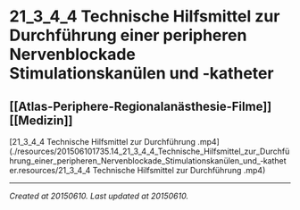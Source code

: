 # 21_3_4_4 Technische Hilfsmittel zur Durchführung einer peripheren Nervenblockade Stimulationskanülen und ‑katheter
 [[Atlas-Periphere-Regionalanästhesie-Filme]] [[Medizin]] 
---



[21\_3\_4\_4 Technische Hilfsmittel zur Durchführung .mp4](./resources/201506101735.14_21_3_4_4_Technische_Hilfsmittel_zur_Durchführung_einer_peripheren_Nervenblockade_Stimulationskanülen_und_‑katheter.resources/21_3_4_4 Technische Hilfsmittel zur Durchführung .mp4)

---

_Created at 20150610._
_Last updated at 20150610._



